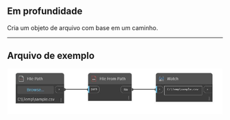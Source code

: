 ## Em profundidade
Cria um objeto de arquivo com base em um caminho.
___
## Arquivo de exemplo

![File From Path](./CoreNodeModels.Input.FileObject_img.jpg)

